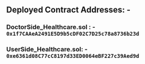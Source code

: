 ## Deployed Contract Addresses: - 

### DoctorSide_Healthcare.sol : - ```0x1f7CAAeA2491E5D9b5cDF02C7D25c78a8736b23d```

### UserSide_Healthcare.sol: - ```0xe6361d08C77cC8197d33ED0064eBF227c39Aed9d```